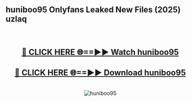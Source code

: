 <h2>huniboo95 Onlyfans Leaked New Files (2025) uzlaq</h2>
<br>
<div align="center">
<h2><a href="https://mediafiles.top/huniboo95&ref=git" rel="nofollow">🔴 CLICK HERE 🌐==►► Watch huniboo95</a></h2>
<h2><a href="https://mediafiles.top/huniboo95&ref=git" rel="nofollow">🔴 CLICK HERE 🌐==►► Download huniboo95</a></h2>
<br>
<a href="https://mediafiles.top/huniboo95&ref=git" rel="nofollow" data-target="animated-image.originalLink"><img src="https://i.ibb.co.com/xMMVF88/686577567.gif" alt="huniboo95" style="max-width: 100%; display: inline-block;" data-target="animated-image.originalImage"></a>
</div>
<br>
<br>